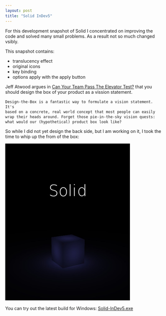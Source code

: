 ```yaml
---
layout: post
title: "Solid InDev5"
---
```


For this development snapshot of Solid I concentrated on improving the 
code and solved many small problems. As a result not so much changed vsibly.

This snapshot contains:

* translucency effect
* original icons
* key binding
* options apply with the apply button

Jeff Atwood argues in [Can Your Team Pass The Elevator Test?][chet] that you
should design the box of your product as a vission statement. 

    Design-the-Box is a fantastic way to formulate a vision statement. It's 
    based on a concrete, real world concept that most people can easily 
    wrap their heads around. Forget those pie-in-the-sky vision quests: 
    what would our (hypothetical) product box look like?   

So while I did not yet design the back side, but I am working on it, I took
the time to whip up the from of the box:

<a href="/images/SolidBoxFront.jpg"><img src="/images/SolidBoxFront_Small.jpg" /></a>
    
You can try out the latest build for Windows: [Solid-InDev5.exe][id5]

[id5]: http://files.rioki.org/solid/Solid-InDev5.exe
[chet]: http://www.codinghorror.com/blog/2007/09/can-your-team-pass-the-elevator-test.html
